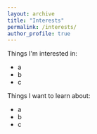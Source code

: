 ```yaml
---
layout: archive
title: "Interests"
permalink: /interests/
author_profile: true
---
```


Things I'm interested in:
- a
- b
- c

Things I want to learn about:
- a
- b
- c
